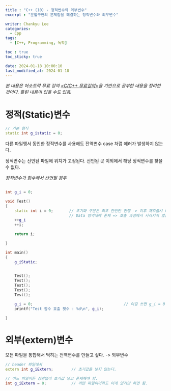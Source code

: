```yaml
---
title : "C++ (10) - 정적변수와 외부변수"
excerpt : "분할구현의 문제점을 해결하는 정적변수와 외부변수"

writer: Chankyu Lee
categories: 
  - Cpp
tags:   
  - [C++, Programming, 독학]

toc : true 
toc_sticky: true

date: 2024-01-18 10:00:10
last_modified_at: 2024-01-18
---
```

*본 내용은 어소트락 무료 강의 [<C/C++ 무료강의>](https://youtube.com/playlist?list=PL4SIC1d_ab-aOxWPucn31NHkQvNPHK1D1&si=6MBoz7-uiAULrHoQ "어소트락 게임아카데미 Youtube 재생목록 - C/C++ 무료강의")을 기반으로 공부한 내용을 정리한 것이다. 틀린 내용이 있을 수도 있음.*

# 정적(Static)변수
```cpp
// 기본 형식
static int g_istatic = 0;
```

다른 파일엥서 동인한 정적변수를 사용해도 전역변수 case 처럼 에러가 발생하지 않는다.

정적변수는 선언된 파일에 위치가 고정된다. 선언된 곳 이외에서 해당 정적변수를 찾을 수 없다.

*정적변수가 함수에서 선언될 경우*
```cpp

int g_i = 0;

void Test()
{
    static int i = 0;       // 초기화 구문은 최초 한번만 진행 -> 이후 재호출시 0으로 만들지 않음.
                            // Data 영역내에 존재 => 호출 과정에서 사라지지 않음
    ++g_i
    ++i;

    return i;

}

int main()
{
    g_iStatic;

    
    Test();
    Test();
    Test();
    Test();
    Test();

    g_i = 0;                                        // 이걸 쓰면 g_i = 0
    printf("Test 함수 호출 횟수 : %d\n", g_i);

}
```

# 외부(extern)변수

모든 파일을 통합해서 먹히는 전역변수를 만들고 싶다. -> 외부변수
```cpp
// header 파일에서 
extern int g_iExtern;        // 초기값을 넣지 않는다.

// 어느 파일이든 상관없이 초기값 넣고 존재해야 함.
int g_iExtern = 0;           // 어떤 파일이이라도 이게 있기만 하면 됨.

```